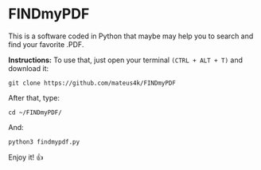 # FINDmyPDF
This is a software coded in Python that maybe may help you to search and find your favorite .PDF.

**Instructions:**
To use that, just open your terminal `(CTRL + ALT + T)` and download it:
```
git clone https://github.com/mateus4k/FINDmyPDF
```
After that, type:
```
cd ~/FINDmyPDF/
```
And:
```
python3 findmypdf.py
```
Enjoy it! :+1:
